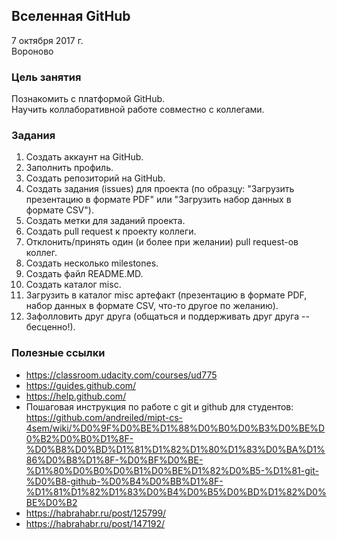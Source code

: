 ## Вселенная GitHub
7 октября 2017 г.       
Вороново      

### Цель занятия
Познакомить с платформой GitHub.      
Научить коллаборативной работе совместно с коллегами.      

### Задания
1. Создать аккаунт на GitHub.       
2. Заполнить профиль.       
3. Создать репозиторий на GitHub.      
4. Создать задания (issues) для проекта (по образцу: "Загрузить презентацию в формате PDF" или "Загрузить набор данных в формате CSV").
5. Создать метки для заданий проекта.
6. Создать pull request к проекту коллеги.     
7. Отклонить/принять один (и более при желании) pull request-ов коллег.     
8. Создать несколько milestones.      
9. Создать файл README.MD.     
10. Создать каталог misc. 
11. Загрузить в каталог misc артефакт (презентацию в формате PDF, набор данных в формате CSV, что-то другое по желанию).
12. Зафолловить друг друга (общаться и поддерживать друг друга -- бесценно!).   


### Полезные ссылки
* https://classroom.udacity.com/courses/ud775      
* https://guides.github.com/       
* https://help.github.com/      
* Пошаговая инструкция по работе с git и github для студентов: https://github.com/andreiled/mipt-cs-4sem/wiki/%D0%9F%D0%BE%D1%88%D0%B0%D0%B3%D0%BE%D0%B2%D0%B0%D1%8F-%D0%B8%D0%BD%D1%81%D1%82%D1%80%D1%83%D0%BA%D1%86%D0%B8%D1%8F-%D0%BF%D0%BE-%D1%80%D0%B0%D0%B1%D0%BE%D1%82%D0%B5-%D1%81-git-%D0%B8-github-%D0%B4%D0%BB%D1%8F-%D1%81%D1%82%D1%83%D0%B4%D0%B5%D0%BD%D1%82%D0%BE%D0%B2
* https://habrahabr.ru/post/125799/      
* https://habrahabr.ru/post/147192/      
